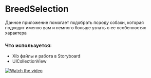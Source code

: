 # BreedSelection
Данное приложение помогает подобрать породу собаки, которая подходит именно вам и немного больше узнать о ее особенностях характера

### Что используется:
+  Xib файлы и работа в Storyboard
+  UICollectionView

[![Watch the video](https://img.youtube.com/vi/T-D1KVIuvjA/maxresdefault.jpg)](https://youtu.be/vZ5cAqNH3K8)
